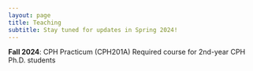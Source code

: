 ```yaml
---
layout: page
title: Teaching
subtitle: Stay tuned for updates in Spring 2024!
---
```


**Fall 2024**: CPH Practicum (CPH201A)
Required course for 2nd-year CPH Ph.D. students
